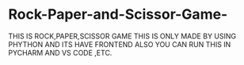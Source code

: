 # Rock-Paper-and-Scissor-Game-
THIS IS ROCK,PAPER,SCISSOR GAME 
THIS IS ONLY MADE BY USING PHYTHON AND ITS HAVE FRONTEND ALSO
YOU CAN RUN THIS IN PYCHARM AND VS CODE ,ETC.
